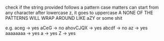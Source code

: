 check if the string provided follows a pattern
case matters
can start from any character
after lowercase z, it goes to uppercase A
NONE OF THE PATTERNS WILL WRAP AROUND LIKE aZY or some shit

e.g.
aceg -> yes
aCeG -> no
ahovCJQX -> yes
abcdf -> no
az -> yes
aaaaaaaa -> yes
a -> yes
Z -> yes